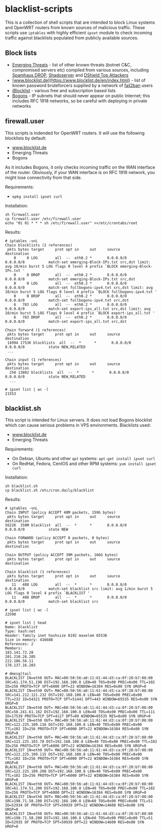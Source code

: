 blacklist-scripts
=================
This is a collection of shell scripts that are intended to block Linux systems and OpenWRT routers from known sources of malicious traffic. These scripts use `iptables` with highly efficient `ipset` module to check incoming traffic against blacklists populated from publicly available sources.

## Block lists

* [Emerging Threats](http://rules.emergingthreats.net/fwrules/) - list of other known threats (botnet C&C, compromised servers etc) compiled from various sources, including [Spamhaus DROP](http://www.spamhaus.org/drop/), [Shadoserver](https://www.shadowserver.org/wiki/) and [DShield Top Attackers](http://www.dshield.org/top10.html)
* [www.blocklist.de](https://www.blocklist.de/en/index.html) - list of known password bruteforcers supplied by a network of [fail2ban](http://www.fail2ban.org/wiki/index.php/Main_Page) users
* [iBlocklist](https://www.iblocklist.com/lists.php) - various free and subscription based lists
* [Bogons](http://www.team-cymru.org/Services/Bogons/) - IP subnets that should never appear on public Internet; this includes RFC 1918 networks, so be careful with deploying in private networks

## firewall.user
This scripts is indended for OpenWRT routers. It will use the following blocklists by default:

* www.blocklist.de
* Emerging Threats
* Bogons

As it includes Bogons, it only checks incoming traffic on the WAN interface of the router. Obviously, if your WAN interface is on RFC 1918 network, you might lose connectivity from that side.

Requirements:

* `opkg install ipset curl`

Installation:

    sh firewall.user
    cp firewall.user /etc/firewall.user
    echo "01 01 * * * sh /etc/firewall.user" >>/etc/crontabs/root

Results:

    # iptables -vnL
    Chain blocklists (2 references)
     pkts bytes target     prot opt in     out     source               destination         
        0     0 LOG        all  --  eth0.2 *       0.0.0.0/0            0.0.0.0/0           match-set emerging-Block-IPs.txt src,dst limit: avg 10/min burst 5 LOG flags 0 level 4 prefix `BLOCK emerging-Block-IPs.txt ' 
        0     0 DROP       all  --  eth0.2 *       0.0.0.0/0            0.0.0.0/0           match-set emerging-Block-IPs.txt src,dst 
        0     0 LOG        all  --  eth0.2 *       0.0.0.0/0            0.0.0.0/0           match-set fullbogons-ipv4.txt src,dst limit: avg 10/min burst 5 LOG flags 0 level 4 prefix `BLOCK fullbogons-ipv4.txt ' 
        0     0 DROP       all  --  eth0.2 *       0.0.0.0/0            0.0.0.0/0           match-set fullbogons-ipv4.txt src,dst 
        6   783 LOG        all  --  eth0.2 *       0.0.0.0/0            0.0.0.0/0           match-set export-ips_all.txt src,dst limit: avg 10/min burst 5 LOG flags 0 level 4 prefix `BLOCK export-ips_all.txt ' 
        6   783 DROP       all  --  eth0.2 *       0.0.0.0/0            0.0.0.0/0           match-set export-ips_all.txt src,dst 
 
    Chain forward (1 references)
     pkts bytes target     prot opt in     out     source               destination         
     14994 1753K blocklists  all  --  *      *       0.0.0.0/0            0.0.0.0/0           state NEW,RELATED 
     ...

    Chain input (1 references)
     pkts bytes target     prot opt in     out     source               destination         
      250 13802 blocklists  all  --  *      *       0.0.0.0/0            0.0.0.0/0           state NEW,RELATED
      ...

    # ipset list | wc -l
    21553

## blacklist.sh

This script is intended for Linux servers. It does not load Bogons blocklist which can cause serious problems in VPS environments. Blacklists used:

* www.blocklist.de
* Emerging Threats

Requirements:

* On Debian, Ubuntu and other `apt` systems: `apt-get install ipset curl`
* On RedHat, Fedora, CentOS and other RPM systems: `yum install ipset curl`

Installation:

    sh blacklist.sh
    cp blacklist.sh /etc/cron.daily/blacklist

Results:

    # iptables -vnL
    Chain INPUT (policy ACCEPT 40M packets, 159G bytes)
     pkts bytes target     prot opt in     out     source               destination         
    5622K  350M blacklist  all  --  *      *       0.0.0.0/0            0.0.0.0/0           state NEW 
    
    Chain FORWARD (policy ACCEPT 0 packets, 0 bytes)
     pkts bytes target     prot opt in     out     source               destination         
    
    Chain OUTPUT (policy ACCEPT 39M packets, 166G bytes)
     pkts bytes target     prot opt in     out     source               destination         
    
    Chain blacklist (1 references)
     pkts bytes target     prot opt in     out     source               destination         
       11   488 LOG        all  --  *      *       0.0.0.0/0            0.0.0.0/0           match-set blacklist src limit: avg 1/min burst 5 LOG flags 0 level 4 prefix `BLACKLIST ' 
       11   488 DROP       all  --  *      *       0.0.0.0/0            0.0.0.0/0           match-set blacklist src

    # ipset list | wc -l
    22590
 
    # ipset list | head
    Name: blacklist
    Type: hash:net
    Header: family inet hashsize 8192 maxelem 65536 
    Size in memory: 416688
    References: 2
    Members:
    183.141.72.28
    201.210.28.205
    222.186.56.11
    178.137.16.203
 
    # dmesg|tail
    BLACKLIST IN=eth0 OUT= MAC=00:50:56:a0:11:61:44:d3:ca:0f:20:b7:08:00 SRC=61.174.51.198 DST=192.168.100.8 LEN=40 TOS=0x00 PREC=0x00 TTL=102 ID=256 PROTO=TCP SPT=6000 DPT=22 WINDOW=16384 RES=0x00 SYN URGP=0 
    BLACKLIST IN=eth0 OUT= MAC=00:50:56:a0:11:61:44:d3:ca:0f:20:b7:08:00 SRC=141.212.121.232 DST=192.168.100.8 LEN=40 TOS=0x00 PREC=0x00 TTL=232 ID=54321 PROTO=TCP SPT=51441 DPT=443 WINDOW=65535 RES=0x00 SYN URGP=0 
    BLACKLIST IN=eth0 OUT= MAC=00:50:56:a0:11:61:44:d3:ca:0f:20:b7:08:00 SRC=58.241.61.162 DST=192.168.100.8 LEN=48 TOS=0x00 PREC=0x00 TTL=111 ID=17539 PROTO=TCP SPT=4127 DPT=80 WINDOW=65535 RES=0x00 SYN URGP=0 
    BLACKLIST IN=eth0 OUT= MAC=00:50:56:a0:11:61:44:d3:ca:0f:20:b7:08:00 SRC=122.225.109.116 DST=192.168.100.8 LEN=40 TOS=0x00 PREC=0x00 TTL=102 ID=256 PROTO=TCP SPT=6000 DPT=22 WINDOW=16384 RES=0x00 SYN URGP=0 
    BLACKLIST IN=eth0 OUT= MAC=00:50:56:a0:11:61:44:d3:ca:0f:20:b7:08:00 SRC=122.225.103.78 DST=192.168.100.8 LEN=40 TOS=0x00 PREC=0x00 TTL=102 ID=256 PROTO=TCP SPT=6000 DPT=22 WINDOW=16384 RES=0x00 SYN URGP=0 
    BLACKLIST IN=eth0 OUT= MAC=00:50:56:a0:11:61:44:d3:ca:0f:20:b7:08:00 SRC=122.225.109.115 DST=192.168.100.8 LEN=40 TOS=0x00 PREC=0x00 TTL=102 ID=256 PROTO=TCP SPT=6000 DPT=22 WINDOW=16384 RES=0x00 SYN URGP=0 
    BLACKLIST IN=eth0 OUT= MAC=00:50:56:a0:11:61:44:d3:ca:0f:20:b7:08:00 SRC=122.225.109.208 DST=192.168.100.8 LEN=40 TOS=0x00 PREC=0x00 TTL=102 ID=256 PROTO=TCP SPT=6000 DPT=22 WINDOW=16384 RES=0x00 SYN URGP=0 
    BLACKLIST IN=eth0 OUT= MAC=00:50:56:a0:11:61:44:d3:ca:0f:20:b7:08:00 SRC=61.174.51.200 DST=192.168.100.8 LEN=40 TOS=0x00 PREC=0x00 TTL=102 ID=256 PROTO=TCP SPT=6000 DPT=22 WINDOW=16384 RES=0x00 SYN URGP=0 
    BLACKLIST IN=eth0 OUT= MAC=00:50:56:a0:11:61:44:d3:ca:0f:20:b7:08:00 SRC=198.71.58.200 DST=192.168.100.8 LEN=60 TOS=0x00 PREC=0x00 TTL=51 ID=52934 DF PROTO=TCP SPT=59939 DPT=22 WINDOW=14600 RES=0x00 SYN URGP=0 
    BLACKLIST IN=eth0 OUT= MAC=00:50:56:a0:11:61:44:d3:ca:0f:20:b7:08:00 SRC=198.71.58.200 DST=192.168.100.8 LEN=60 TOS=0x00 PREC=0x00 TTL=51 ID=52935 DF PROTO=TCP SPT=59939 DPT=22 WINDOW=14600 RES=0x00 SYN URGP=0
